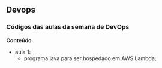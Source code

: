 ## Devops
### Códigos das aulas da semana de DevOps

**Conteúdo**

- aula 1: 
    - programa java para ser hospedado em AWS Lambda;

